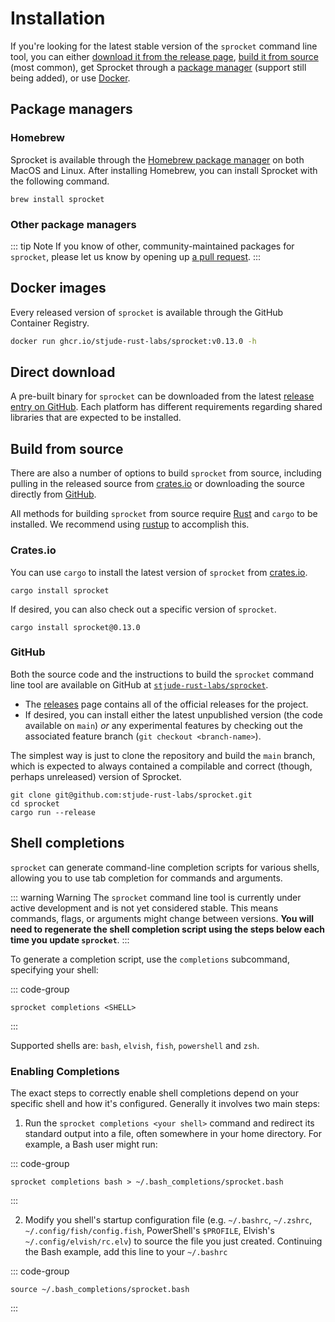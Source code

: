 # Installation

If you're looking for the latest stable version of the `sprocket` command line
tool, you can either [download it from the release page](#download), [build it
from source](#build-from-source) (most common), get Sprocket through a [package
manager](#package-managers) (support still being added), or use
[Docker](#docker).

## Package managers

### Homebrew

Sprocket is available through the [Homebrew package manager](https://brew.sh) on
both MacOS and Linux. After installing Homebrew, you can install Sprocket with
the following command.

```
brew install sprocket
```

### Other package managers

::: tip Note
If you know of other, community-maintained
packages for `sprocket`, please let us know by opening up [a pull
request](https://github.com/stjude-rust-labs/sprocket/pulls).
:::

## Docker images

Every released version of `sprocket` is available through the GitHub Container
Registry.

```bash
docker run ghcr.io/stjude-rust-labs/sprocket:v0.13.0 -h
```

## Direct download

A pre-built binary for `sprocket` can be downloaded from the latest [release
entry on GitHub](https://github.com/stjude-rust-labs/sprocket/releases). Each
platform has different requirements regarding shared libraries that are expected
to be installed.

## Build from source

There are also a number of options to build `sprocket` from source, including
pulling in the released source from [crates.io](#cratesio) or downloading the
source directly from [GitHub](#github). 

All methods for building `sprocket` from source require [Rust] and `cargo` to be
installed. We recommend using [rustup] to accomplish this. 

### Crates.io

You can use `cargo` to install the latest version of `sprocket` from
[crates.io].

```shell
cargo install sprocket
```

If desired, you can also check out a specific version of `sprocket`.

```shell
cargo install sprocket@0.13.0
```

### GitHub

Both the source code and the instructions to build the `sprocket` command line
tool are available on GitHub at [`stjude-rust-labs/sprocket`][github-src].

* The [releases][github-releases] page contains all of the official releases for
  the project.
* If desired, you can install either the latest unpublished version (the code
  available on `main`) _or_ any experimental features by checking out the
  associated feature branch (`git checkout <branch-name>`).

The simplest way is just to clone the repository and build the `main` branch,
which is expected to always contained a compilable and correct (though, perhaps
unreleased) version of Sprocket.

```shell
git clone git@github.com:stjude-rust-labs/sprocket.git
cd sprocket
cargo run --release
```


## Shell completions

`sprocket` can generate command-line completion scripts for various shells,
allowing you to use tab completion for commands and arguments.

::: warning Warning
The `sprocket` command line tool is currently under active development and is not yet
considered stable. This means commands, flags, or arguments might change between
versions. **You will need to regenerate the shell completion script using the
steps below each time you update `sprocket`**.
:::

To generate a completion script, use the `completions` subcommand, specifying your shell:

::: code-group

```shell
sprocket completions <SHELL>
```

:::

Supported shells are: `bash`, `elvish`, `fish`, `powershell` and `zsh`.

### Enabling Completions

The exact steps to correctly enable shell completions depend on your specific
shell and how it's configured. Generally it involves two main steps:

1. Run the `sprocket completions <your shell>` command and redirect its standard output into a file,
   often somewhere in your home directory. For example, a Bash user might run:

::: code-group

```shell
sprocket completions bash > ~/.bash_completions/sprocket.bash
```

:::

2. Modify you shell's startup configuration file (e.g. `~/.bashrc`, `~/.zshrc`,
`~/.config/fish/config.fish`, PowerShell's `$PROFILE`, Elvish's
`~/.config/elvish/rc.elv`) to source the file you just created. Continuing the
Bash example, add this line to your `~/.bashrc`

::: code-group

```shell
source ~/.bash_completions/sprocket.bash
```

:::

[crates.io]: https://crates.io/crates/sprocket
[github-releases]: https://github.com/stjude-rust-labs/sprocket/releases
[github-src]: https://github.com/stjude-rust-labs/sprocket
[Homebrew]: https://brew.sh
[Rust]: https://rust-lang.org
[rustup]: https://rustup.rs